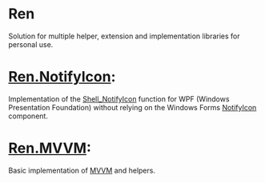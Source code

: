 # Ren

Solution for multiple helper, extension and implementation libraries for personal use.

# [Ren.NotifyIcon](https://github.com/korewa/Ren/tree/master/Ren.NotifyIcon): 

Implementation of the [Shell_NotifyIcon](https://msdn.microsoft.com/en-us/library/windows/desktop/bb762159(v=vs.85).aspx) function for WPF (Windows Presentation Foundation) without relying on the Windows Forms [NotifyIcon](https://msdn.microsoft.com/de-de/library/system.windows.forms.notifyicon(v=vs.110).aspx) component.

# [Ren.MVVM](https://github.com/korewa/Ren/tree/master/Ren.MVVM): 

Basic implementation of [MVVM](https://en.wikipedia.org/wiki/Model%E2%80%93view%E2%80%93viewmodel) and helpers.
